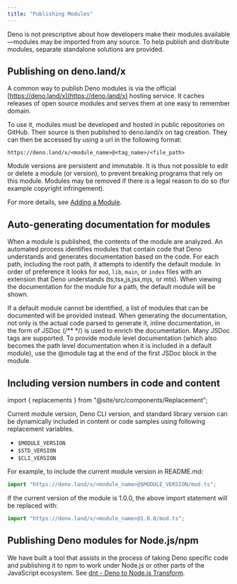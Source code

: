 ```yaml
---
title: "Publishing Modules"
---
```


Deno is not prescriptive about how developers make their modules
available—modules may be imported from any source. To help publish and
distribute modules, separate standalone solutions are provided.

## Publishing on deno.land/x

A common way to publish Deno modules is via the official
[https://deno.land/x](https://deno.land/x) hosting service. It caches releases
of open source modules and serves them at one easy to remember domain.

To use it, modules must be developed and hosted in public repositories on
GitHub. Their source is then published to deno.land/x on tag creation. They can
then be accessed by using a url in the following format:

```console
https://deno.land/x/<module_name>@<tag_name>/<file_path>
```

Module versions are persistent and immutable. It is thus not possible to edit or
delete a module (or version), to prevent breaking programs that rely on this
module. Modules may be removed if there is a legal reason to do so (for example
copyright infringement).

For more details, see [Adding a Module](https://deno.land/add_module).

## Auto-generating documentation for modules

When a module is published, the contents of the module are analyzed. An
automated process identifies modules that contain code that Deno understands and
generates documentation based on the code. For each path, including the root
path, it attempts to identify the default module. In order of preference it
looks for `mod`, `lib`, `main`, or `index` files with an extension that Deno
understands (ts,tsx,js,jsx,mjs, or mts). When viewing the documentation for the
module for a path, the default module will be shown.

If a default module cannot be identified, a list of modules that can be
documented will be provided instead. When generating the documentation, not only
is the actual code parsed to generate it, inline documentation, in the form of
JSDoc (/** */) is used to enrich the documentation. Many JSDoc tags are
supported. To provide module level documentation (which also becomes the path
level documentation when it is included in a default module), use the @module
tag at the end of the first JSDoc block in the module.

## Including version numbers in code and content

import { replacements } from "@site/src/components/Replacement";

Current module version, Deno CLI version, and standard library version can be
dynamically included in content or code samples using following replacement
variables.

- `$MODULE_VERSION`
- `$STD_VERSION`
- `$CLI_VERSION`

For example, to include the current module version in README.md:

```ts
import "https://deno.land/x/<module_name>@$MODULE_VERSION/mod.ts";
```

If the current version of the module is 1.0.0, the above import statement will
be replaced with:

```ts
import "https://deno.land/x/<module_name>@1.0.0/mod.ts";
```

## Publishing Deno modules for Node.js/npm

We have built a tool that assists in the process of taking Deno specific code
and publishing it to npm to work under Node.js or other parts of the JavaScript
ecosystem. See [dnt - Deno to Node.js Transform](./dnt.md).

